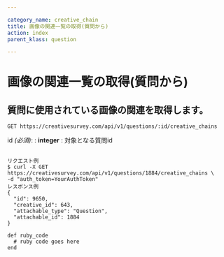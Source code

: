 ```yaml
---

category_name: creative_chain
title: 画像の関連一覧の取得(質問から)
action: index
parent_klass: question

---
```


# 画像の関連一覧の取得(質問から)

## 質問に使用されている画像の関連を取得します。

`GET https://creativesurvey.com/api/v1/questions/:id/creative_chains`

id _(必須)_:
: __integer__
: 対象となる質問id

~~~

リクエスト例
$ curl -X GET https://creativesurvey.com/api/v1/questions/1884/creative_chains \
-d "auth_token=YourAuthToken"
レスポンス例
{
  "id": 9650,
  "creative_id": 643,
  "attachable_type": "Question",
  "attachable_id": 1884
}

~~~

 
~~~
def ruby_code
  # ruby code goes here
end
~~~

　
　
